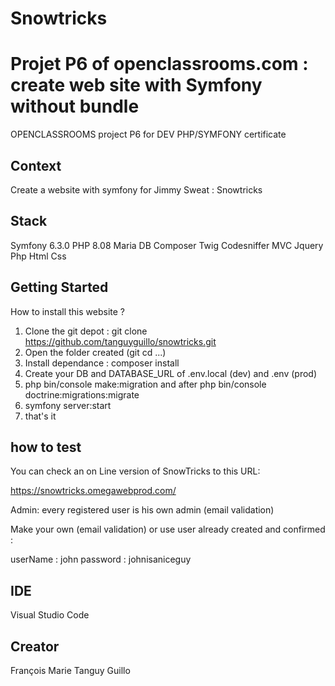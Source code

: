 # Snowtricks


# Projet P6 of openclassrooms.com : create web site with Symfony without bundle

OPENCLASSROOMS project P6 for DEV PHP/SYMFONY certificate

## Context

Create a website with symfony for Jimmy Sweat :  Snowtricks

## Stack

 Symfony 6.3.0
 PHP 8.08
 Maria DB
 Composer
 Twig
 Codesniffer
 MVC
 Jquery
 Php
 Html
 Css

## Getting Started

How to install this website ?

1) Clone the git depot : git clone https://github.com/tanguyguillo/snowtricks.git
2) Open the folder created (git cd ...)
3) Install dependance : composer install
4) Create your DB and DATABASE_URL of .env.local (dev) and .env (prod)
5) php bin/console make:migration and after php bin/console doctrine:migrations:migrate
6) symfony server:start
7) that's it

## how to test

You can check an on Line version of SnowTricks to this URL:

<https://snowtricks.omegawebprod.com/>

Admin: every registered user is his own admin (email validation)

Make your own (email validation) or use user already created and confirmed :

userName : john
password : johnisaniceguy

## IDE

Visual Studio Code

## Creator

François Marie Tanguy Guillo
